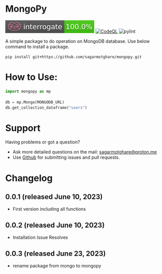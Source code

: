 
# MongoPy
![Interrogate](/interrogate_badge.svg)
[![CodeQL](https://github.com/sagarmotghare/mongopy/actions/workflows/github-code-scanning/codeql/badge.svg)](https://github.com/sagarmotghare/mongopy/actions/workflows/github-code-scanning/codeql)
![pylint](https://img.shields.io/badge/pylint-10.00-brightgreen?logo=python&logoColor=white)

A simple package to do operation on MongoDB database. Use below command to install a package.

``` pip install git+https://github.com/sagarmotghare/mongopy.git ```
# How to Use:
``` py
import mongopy as mp

db = mp.Mongo(MONGODB_URL)
db.get_collection_dataframe("users")
```
# Support
Having problems or got a question?
- Ask more detailed questions on the mail: [sagarmotghare@proton.me](mailto:%20sagarmotghare@proton.me)
- Use [Github](https://github.com/sagarmotghare/mongopy) for submitting issues and pull requests.
# Changelog
## 0.0.1 (released June 10, 2023)
- First version including all functions
## 0.0.2 (released June 10, 2023)
- Installation Issue Resolves
## 0.0.3 (released June 23, 2023)
- rename package from mongo to mongopy
